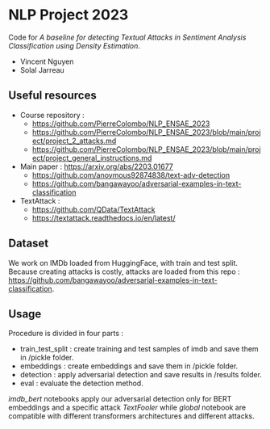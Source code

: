 # NLP Project 2023

Code for *A baseline for detecting Textual Attacks in Sentiment Analysis Classification using Density Estimation*.

* Vincent Nguyen
* Solal Jarreau


## Useful resources
* Course repository : 
  * https://github.com/PierreColombo/NLP_ENSAE_2023
  * https://github.com/PierreColombo/NLP_ENSAE_2023/blob/main/project/project_2_attacks.md
  * https://github.com/PierreColombo/NLP_ENSAE_2023/blob/main/project/project_general_instructions.md
* Main paper : https://arxiv.org/abs/2203.01677
  * https://github.com/anoymous92874838/text-adv-detection
  * https://github.com/bangawayoo/adversarial-examples-in-text-classification
* TextAttack : 
  * https://github.com/QData/TextAttack
  * https://textattack.readthedocs.io/en/latest/
  
 ## Dataset
We work on IMDb loaded from HuggingFace, with train and test split. 
Because creating attacks is costly, attacks are loaded from this repo : https://github.com/bangawayoo/adversarial-examples-in-text-classification. 

## Usage
Procedure is divided in four parts : 
* train_test_split : create training and test samples of imdb and save them in /pickle folder. 
* embeddings : create embeddings and save them in /pickle folder. 
* detection : apply adversarial detection and save results in /results folder. 
* eval : evaluate the detection method. 

*imdb_bert* notebooks apply our adversarial detection only for BERT embeddings and a specific attack *TextFooler* while *global* notebook are compatible with different transformers architectures and different attacks. 
